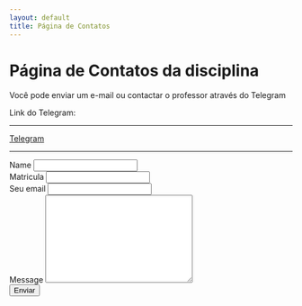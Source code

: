 ```yaml
---
layout: default
title: Página de Contatos
---
```


<div id="contato">
  <h1 class="pageTitle">Página de Contatos da disciplina</h1>
  <div class="contatoContent">
    <p class="intro">Você pode enviar um e-mail ou contactar o professor através do Telegram</p>
    <p>Link do Telegram:</p>
    
---

[Telegram](https://t.me/joinchat/AAAAAEa_QXCd0Ws4Vslqrg)

---
  </div>
  <form method="POST" action="https://formspree.io/ufv.florestal.maf105@gmail.com">
    <label for="name">Name</label>
    <input type="text" id="name" name="Nome" class="full-width"><br>
    <label for="matricula">Matricula</label>
    <input type="text" id="matricula" name="Matricula" class="full-width"><br>
    <label for="email">Seu email</label>
    <input type="email" id="email" name="_replyto" class="full-width"><br>
    <label for="message">Message</label>
    <textarea name="message" id="Messagem" cols="30" rows="10" class="full-width"></textarea><br>
    <input type="submit" value="Enviar" class="button">
  </form>
</div>


